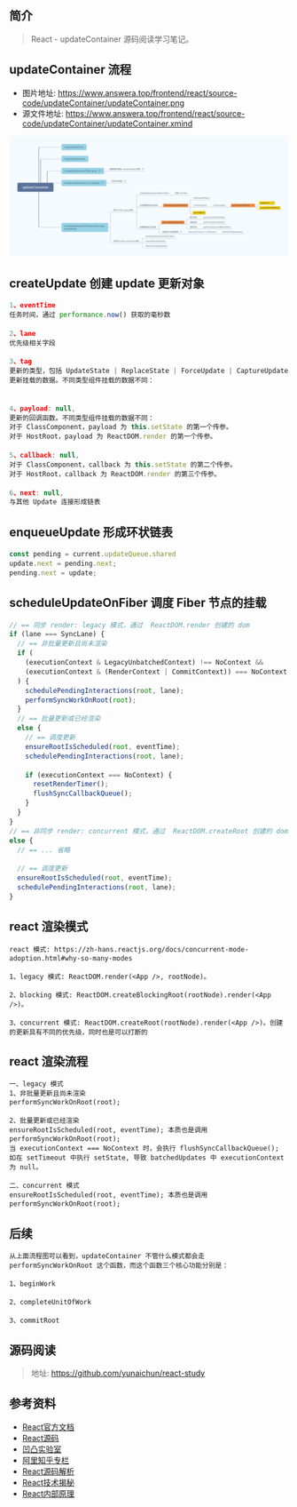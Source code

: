 ## 简介

> React - updateContainer 源码阅读学习笔记。

## updateContainer 流程

- 图片地址: https://www.answera.top/frontend/react/source-code/updateContainer/updateContainer.png
- 源文件地址: https://www.answera.top/frontend/react/source-code/updateContainer/updateContainer.xmind

![updateContainer](./updateContainer.png)

## createUpdate 创建 update 更新对象

```js
1、eventTime
任务时间，通过 performance.now() 获取的毫秒数

2、lane
优先级相关字段

3、tag
更新的类型，包括 UpdateState | ReplaceState | ForceUpdate | CaptureUpdate
更新挂载的数据。不同类型组件挂载的数据不同：


4、payload: null,
更新的回调函数。不同类型组件挂载的数据不同：
对于 ClassComponent，payload 为 this.setState 的第一个传参。
对于 HostRoot，payload 为 ReactDOM.render 的第一个传参。

5、callback: null,
对于 ClassComponent，callback 为 this.setState 的第二个传参。
对于 HostRoot，callback 为 ReactDOM.render 的第三个传参。

6、next: null,
与其他 Update 连接形成链表
```

## enqueueUpdate 形成环状链表

```js
const pending = current.updateQueue.shared
update.next = pending.next;
pending.next = update;
```

## scheduleUpdateOnFiber 调度 Fiber 节点的挂载

```js
// == 同步 render: legacy 模式，通过  ReactDOM.render 创建的 dom
if (lane === SyncLane) {
  // == 非批量更新且尚未渲染
  if (
    (executionContext & LegacyUnbatchedContext) !== NoContext &&
    (executionContext & (RenderContext | CommitContext)) === NoContext
  ) {
    schedulePendingInteractions(root, lane);
    performSyncWorkOnRoot(root);
  }
  // == 批量更新或已经渲染
  else {
    // == 调度更新
    ensureRootIsScheduled(root, eventTime);
    schedulePendingInteractions(root, lane);

    if (executionContext === NoContext) {
      resetRenderTimer();
      flushSyncCallbackQueue();
    }
  }
}
// == 非同步 render: concurrent 模式，通过  ReactDOM.createRoot 创建的 dom
else {
  // == ... 省略

  // == 调度更新
  ensureRootIsScheduled(root, eventTime);
  schedulePendingInteractions(root, lane);
}
```

## react 渲染模式

```
react 模式: https://zh-hans.reactjs.org/docs/concurrent-mode-adoption.html#why-so-many-modes

1、legacy 模式: ReactDOM.render(<App />, rootNode)。

2、blocking 模式: ReactDOM.createBlockingRoot(rootNode).render(<App />)。

3、concurrent 模式: ReactDOM.createRoot(rootNode).render(<App />)。创建的更新具有不同的优先级，同时也是可以打断的
```

## react 渲染流程

```
一、legacy 模式
1、非批量更新且尚未渲染
performSyncWorkOnRoot(root);

2、批量更新或已经渲染
ensureRootIsScheduled(root, eventTime); 本质也是调用 performSyncWorkOnRoot(root);
当 executionContext === NoContext 时，会执行 flushSyncCallbackQueue();
如在 setTimeout 中执行 setState, 导致 batchedUpdates 中 executionContext 为 null。

二、concurrent 模式
ensureRootIsScheduled(root, eventTime); 本质也是调用 performSyncWorkOnRoot(root);
```

## 后续

```
从上面流程图可以看到，updateContainer 不管什么模式都会走 performSyncWorkOnRoot 这个函数，而这个函数三个核心功能分别是：

1、beginWork

2、completeUnitOfWork

3、commitRoot
```

## 源码阅读

> 地址: https://github.com/yunaichun/react-study

## 参考资料

- [React官方文档](https://reactjs.org)
- [React源码](https://github.com/facebook/react/tree/8b2d3783e58d1acea53428a10d2035a8399060fe)
- [凹凸实验室](https://aotu.io/notes/2020/11/12/react-indoor/index.html)
- [阿里知乎专栏](https://zhuanlan.zhihu.com/purerender)
- [React源码解析](https://react.jokcy.me/)
- [React技术揭秘](https://react.iamkasong.com/)
- [React内部原理](http://tcatche.site/2017/07/react-internals-part-one-basic-rendering/)
